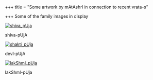 +++
title = "Some artwork by mAtAshrI in connection to recent vrata-s"

+++
Some of the family images in display

[![shiva\_pUja](https://i0.wp.com/farm4.static.flickr.com/3036/3005400187_85ae3e2d03_o.jpg)](http://www.flickr.com/photos/24766652@N05/3005400187/ "shiva_pUja by somasushma, on Flickr")

shiva-pUjA

[![shakti\_pUja](https://i1.wp.com/farm4.static.flickr.com/3289/3006235604_ff19f6a644_o.jpg)](http://www.flickr.com/photos/24766652@N05/3006235604/ "shakti_pUja by somasushma, on Flickr")

devI-pUjA

[![lakShmI\_pUja](https://i0.wp.com/farm4.static.flickr.com/3159/3005400217_ca21454d6f_o.jpg)](http://www.flickr.com/photos/24766652@N05/3005400217/ "lakShmI_pUja by somasushma, on Flickr")

lakShmI-pUja
